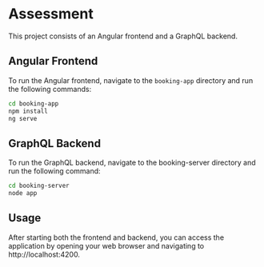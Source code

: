 # Assessment

This project consists of an Angular frontend and a GraphQL backend.

## Angular Frontend

To run the Angular frontend, navigate to the `booking-app` directory and run the following commands:

```bash
cd booking-app
npm install
ng serve
```

## GraphQL Backend

To run the GraphQL backend, navigate to the booking-server directory and run the following command:

```bash
cd booking-server
node app
```

## Usage

After starting both the frontend and backend, you can access the application by opening your web browser and navigating to http://localhost:4200.
